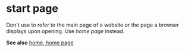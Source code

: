 # start page

Don't use to refer to the main page of a website or the page a browser displays upon opening. Use *home page* instead.

**See also** [home, home page](../h/home-home-page.md)
